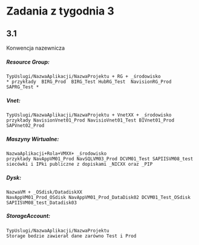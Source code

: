 # Zadania z tygodnia 3

## 3.1

Konwencja nazewnicza

##### Resource Group:
	TypUslugi/NazwaAplikacji/NazwaProjektu + RG + _środowisko
	* przykłady  BIRG_Prod  BIRG_Test HubRG_Test  NavisionRG_Prod SAPRG_Test *

##### Vnet:
	TypUslugi/NazwaAplikacji/NazwaProjektu + VnetXX + _środowisko
	przykłady NavisionVnet01_Prod NavisioVnet01_Test BIVnet01_Prod	SAPVnet02_Prod

##### Maszyny Wirtualne:
	NazwaAplikacji+Rola+VMXX+ _środowisko
	przykłady NavAppVM01_Prod NavSQLVM03_Prod DCVM01_Test SAPIISVM08_test
	siecówki i IPki publiczne z dopiskami _NICXX oraz _PIP

##### Dysk:
	NazwaVM + _OSdisk/DatadiskXX
	NavAppVM01_Prod_OSdisk NavAppVM01_Prod_DataDisk02 DCVM01_Test_OSdisk SAPIISVM08_test_Datadisk03

##### StorageAccount:
	TypUslugi/NazwaAplikacji/NazwaProjektu
	Storage bedzie zawierał dane zarówno Test i Prod
